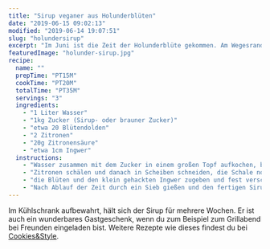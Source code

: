 ```yaml
---
title: "Sirup veganer aus Holunderblüten"
date: "2019-06-15 09:02:13"
modified: "2019-06-14 19:07:51"
slug: "holundersirup"
excerpt: "Im Juni ist die Zeit der Holunderblüte gekommen. Am Wegesrand blüht sie überall und es duftet wunderbar. Um diesen Duft ein Bisschen zu konservieren, kannst du sie zum Beispiel zu herrlichem Sirup verarbeiten und dich den restlichen Sommer lang daran erfreuen. "
featuredImage: "holunder-sirup.jpg"
recipe:
  name: ""
  prepTime: "PT15M"
  cookTime: "PT20M"
  totalTime: "PT35M"
  servings: "3"
  ingredients:
    - "1 Liter Wasser"
    - "1kg Zucker (Sirup- oder brauner Zucker)"
    - "etwa 20 Blütendolden"
    - "2 Zitronen"
    - "20g Zitronensäure"
    - "etwa 1cm Ingwer"
  instructions:
    - "Wasser zusammen mit dem Zucker in einem großen Topf aufkochen, bis der Zucker vollständig aufgelöst ist."
    - "Zitronen schälen und danach in Scheiben schneiden, die Schale nochmals grob hacken. Beides zusammen in sterile Gläser füllen und mit dem Zuckerwasser aufgießen."
    - "die Blüten und den klein gehackten Ingwer zugeben und fest verschließen. Danach für 3-4 Tage an einem dunklen Ort stehen lassen und immer wieder bewegen."
    - "Nach Ablauf der Zeit durch ein Sieb gießen und den fertigen Sirup in Flaschen abfüllen."
---
```


Im Kühlschrank aufbewahrt, hält sich der Sirup für mehrere Wochen. Er ist auch ein wunderbares Gastgeschenk, wenn du zum Beispiel zum Grillabend bei Freunden eingeladen bist. Weitere Rezepte wie dieses findest du bei [Cookies&Style](https://cookiesandstyle.at).